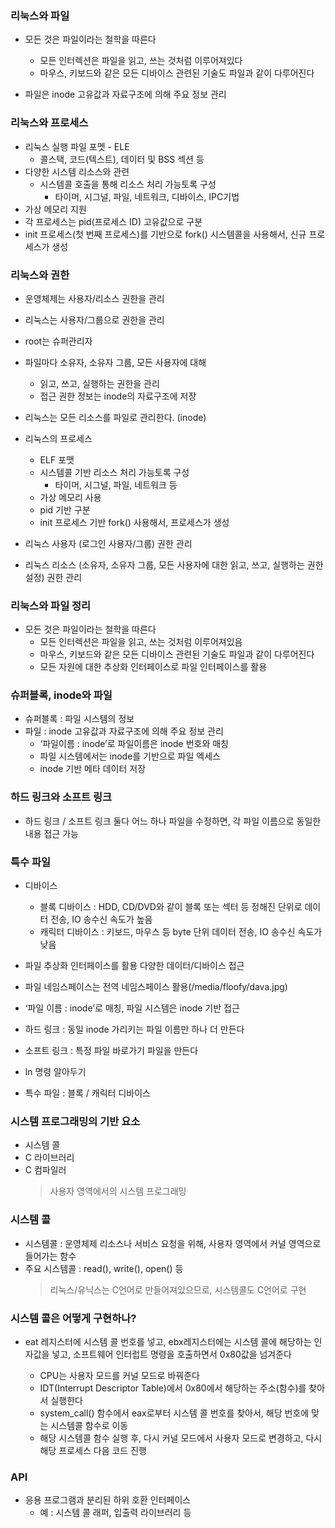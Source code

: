 ### 리눅스와 파일

-   모든 것은 파일이라는 철학을 따른다

    -   모든 인터렉션은 파일을 읽고, 쓰는 것처럼 이루어져있다
    -   마우스, 키보드와 같은 모든 디바이스 관련된 기술도 파일과 같이 다루어진다

-   파일은 inode 고유값과 자료구조에 의해 주요 정보 관리

### 리눅스와 프로세스

-   리눅스 실행 파일 포멧 - ELE
    -   콜스택, 코드(텍스트), 데이터 및 BSS 섹션 등
-   다양한 시스템 리소스와 관련
    -   시스템콜 호출을 통해 리소스 처리 가능토록 구성
        -   타이머, 시그널, 파일, 네트워크, 디바이스, IPC기법
-   가상 메모리 지원
-   각 프로세스는 pid(프로세스 ID) 고유값으로 구분
-   init 프로세스(첫 번째 프로세스)를 기반으로 fork() 시스템콜을 사용해서, 신규 프로세스가 생성

### 리눅스와 권한

-   운영체제는 사용자/리소스 권한을 관리
-   리눅스는 사용자/그룹으로 권한을 관리
-   root는 슈퍼관리자
-   파일마다 소유자, 소유자 그룹, 모든 사용자에 대해

    -   읽고, 쓰고, 실행하는 권한을 관리
    -   접근 권한 정보는 inode의 자료구조에 저장

-   리눅스는 모든 리소스를 파일로 관리한다. (inode)
-   리눅스의 프로세스
    -   ELF 포맷
    -   시스템콜 기반 리소스 처리 가능토록 구성
        -   타이머, 시그널, 파일, 네트워크 등
    -   가상 메모리 사용
    -   pid 기반 구분
    -   init 프로세스 기반 fork() 사용해서, 프로세스가 생성
-   리눅스 사용자 (로그인 사용자/그룹) 권한 관리
-   리눅스 리소스 (소유자, 소유자 그룹, 모든 사용자에 대한 읽고, 쓰고, 실행하는 권한 설정) 권한 관리

### 리눅스와 파일 정리

-   모든 것은 파일이라는 철학을 따른다
    -   모든 인터렉션은 파일을 읽고, 쓰는 것처럼 이루어져있음
    -   마우스, 키보드와 같은 모든 디바이스 관련된 기술도 파일과 같이 다루어진다
    -   모든 자원에 대한 추상화 인터페이스로 파일 인터페이스를 활용

### 슈퍼블록, inode와 파일

-   슈퍼블록 : 파일 시스템의 정보
-   파일 : inode 고유값과 자료구조에 의해 주요 정보 관리
    -   ‘파일이름 : inode’로 파일이름은 inode 번호와 매칭
    -   파일 시스템에서는 inode를 기반으로 파일 엑세스
    -   inode 기반 메타 데이터 저장

### 하드 링크와 소프트 링크

-   하드 링크 / 소프트 링크 둘다 어느 하나 파일을 수정하면, 각 파일 이름으로 동일한 내용 접근 가능

### 특수 파일

-   디바이스

    -   블록 디바이스 : HDD, CD/DVD와 같이 블록 또는 섹터 등 정해진 단위로 데이터 전송, IO 송수신 속도가 높음
    -   캐릭터 디바이스 : 키보드, 마우스 등 byte 단위 데이터 전송, IO 송수신 속도가 낮음

-   파일 추상화 인터페이스를 활용 다양한 데이터/디바이스 접근
-   파일 네임스페이스는 전역 네임스페이스 활용(/media/floofy/dava.jpg)
-   ‘파일 이름 : inode’로 매칭, 파일 시스템은 inode 기반 접근
-   하드 링크 : 동일 inode 가리키는 파일 이름만 하나 더 만든다
-   소프트 링크 : 특정 파일 바로가기 파일을 만든다
-   ln 명령 알아두기
-   특수 파일 : 블록 / 캐릭터 디바이스

### 시스템 프로그래밍의 기반 요소

-   시스템 콜
-   C 라이브러리
-   C 컴파일러
    > 사용자 영역에서의 시스템 프로그래밍

### 시스템 콜

-   시스템콜 : 운영체제 리소스나 서비스 요청을 위해, 사용자 영역에서 커널 영역으로 들어가는 함수
-   주요 시스템콜 : read(), write(), open() 등
    > 리눅스/유닉스는 C언어로 만들어져있으므로, 시스템콜도 C언어로 구현

### 시스템 콜은 어떻게 구현하나?

-   eat 레지스터에 시스템 콜 번호를 넣고, ebx레지스터에는 시스템 콜에 해당하는 인자값을 넣고, 소프트웨어 인터럽트 명령을 호출하면서 0x80값을 넘겨준다

    -   CPU는 사용자 모드를 커널 모드로 바꿔준다
    -   IDT(Interrupt Descriptor Table)에서 0x80에서 해당하는 주소(함수)를 찾아서 실행한다
    -   system_call() 함수에서 eax로부터 시스템 콜 번호를 찾아서, 해당 번호에 맞는 시스템콜 함수로 이동
    -   해당 시스템콜 함수 실행 후, 다시 커널 모드에서 사용자 모드로 변경하고, 다시 해당 프로세스 다음 코드 진행

### API

-   응용 프로그램과 분리된 하위 호환 인터페이스
    -   예 : 시스템 콜 래퍼, 입출력 라이브러리 등
